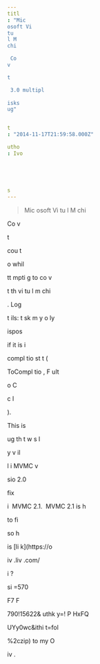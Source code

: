 ```yaml
---
titl
: "Mic
osoft Vi
tu
l M
chi

 Co
v

t

 3.0 multipl
 
isks 
ug"


t
: "2014-11-17T21:59:58.000Z"

utho
: Ivo 





s
---
```


> Mic
osoft Vi
tu
l M
chi

 Co
v

t

 

cou
t



 

 


o
 whil
 
tt
mpti
g to co
v

t th
 vi
tu
l m
chi

. Log 
> 
> 

t
ils: 
 t
sk m
y o
ly 

 
ispos

 if it is i
 
 compl
tio
 st
t
 (


ToCompl
tio
, F
ult

 o
 C

c
l

).

This is 
 
ug th
t w
s 
l



y 
v
il

l
 i
 MVMC v

sio
 2.0 


 fix

 i
 MVMC 2.1.  MVMC 2.1 is h


 to fi

 so h


 is 
 [li
k](https://o



iv
.liv
.com/


i
?

si
=570


F7
F


790!15622&
uthk
y=!
P
HxFQ

UYy0wc&ithi
t=fol


%2czip) to my O



iv
.






